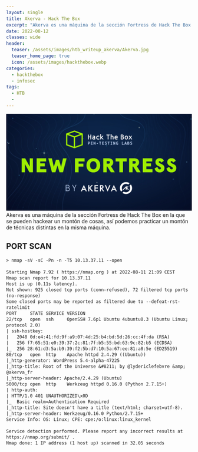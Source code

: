 ```yaml
---
layout: single
title: Akerva - Hack The Box
excerpt: "Akerva es una máquina de la sección Fortress de Hack The Box."
date: 2022-08-12
classes: wide
header:
  teaser: /assets/images/htb_writeup_akerva/Akerva.jpg
  teaser_home_page: true
  icon: /assets/images/hackthebox.webp
categories:
  - hackthebox
  - infosec
tags:  
  - HTB
  - 
---
```


![](/assets/images/htb_writeup_akerva/Akerva.jpg)
Akerva es una máquina de la sección Fortress de Hack The Box en la que se pueden hackear un montón de cosas, así podemos practicar un montón de técnicas distintas en la misma máquina.

## PORT SCAN

```
> nmap -sV -sC -Pn -n -T5 10.13.37.11 --open

Starting Nmap 7.92 ( https://nmap.org ) at 2022-08-11 21:09 CEST
Nmap scan report for 10.13.37.11
Host is up (0.11s latency).
Not shown: 925 closed tcp ports (conn-refused), 72 filtered tcp ports (no-response)
Some closed ports may be reported as filtered due to --defeat-rst-ratelimit
PORT     STATE SERVICE VERSION
22/tcp   open  ssh     OpenSSH 7.6p1 Ubuntu 4ubuntu0.3 (Ubuntu Linux; protocol 2.0)
| ssh-hostkey: 
|   2048 0d:e4:41:fd:9f:a9:07:4d:25:b4:bd:5d:26:cc:4f:da (RSA)
|   256 f7:65:51:e0:39:37:2c:81:7f:b5:55:bd:63:9c:82:b5 (ECDSA)
|_  256 28:61:d3:5a:b9:39:f2:5b:d7:10:5a:67:ee:81:a8:5e (ED25519)
80/tcp   open  http    Apache httpd 2.4.29 ((Ubuntu))
|_http-generator: WordPress 5.4-alpha-47225
|_http-title: Root of the Universe &#8211; by @lydericlefebvre &amp; @akerva_fr
|_http-server-header: Apache/2.4.29 (Ubuntu)
5000/tcp open  http    Werkzeug httpd 0.16.0 (Python 2.7.15+)
| http-auth: 
| HTTP/1.0 401 UNAUTHORIZED\x0D
|_  Basic realm=Authentication Required
|_http-title: Site doesn't have a title (text/html; charset=utf-8).
|_http-server-header: Werkzeug/0.16.0 Python/2.7.15+
Service Info: OS: Linux; CPE: cpe:/o:linux:linux_kernel

Service detection performed. Please report any incorrect results at https://nmap.org/submit/ .
Nmap done: 1 IP address (1 host up) scanned in 32.05 seconds
```

